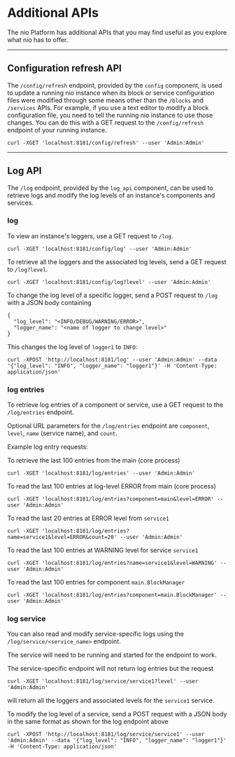 # Additional APIs

The nio Platform has additional APIs that you may find useful as you explore what nio has to offer.

---

## Configuration refresh API

The `/config/refresh` endpoint, provided by the `config` component, is used to update a running nio instance when its block or service configuration files were modified through some means other than the `/blocks` and `/services` APIs. For example, if you use a text editor to modify a block configuration file, you need to tell the running nio instance to use those changes. You can do this with a GET request to the `/config/refresh` endpoint of your running instance.

    curl -XGET 'localhost:8181/config/refresh' --user 'Admin:Admin'

---

## Log API

The `/log` endpoint, provided by the `log_api` component, can be used to retrieve logs and modify the log levels of an instance's components and services.

### log
To view an instance's loggers, use a GET request to `/log`.

    curl -XGET 'localhost:8181/config/log' --user 'Admin:Admin'

To retrieve all the loggers and the associated log levels, send a GET request to `/log?level`.

    curl -XGET 'localhost:8181/config/log?level' --user 'Admin:Admin'

To change the log level of a specific logger, send a POST request to `/log` with a JSON body containing
```
{
  "log_level": "<INFO/DEBUG/WARNING/ERROR>",
  "logger_name": "<name of logger to change level>"
}
```
This changes the log level of `logger1` to `INFO`:
```
curl -XPOST 'http://localhost:8181/log' --user 'Admin:Admin' --data '{"log_level": "INFO", "logger_name": "logger1"}' -H 'Content-Type: application/json'
```

### log entries

To retrieve log entries of a component or service, use a GET request to the `/log/entries` endpoint.

Optional URL parameters for the `/log/entries` endpoint are `component`, `level`, `name` (service name), and `count`.

Example log entry requests:

To retrieve the last 100 entries from the main (core process)

    curl -XGET 'localhost:8181/log/entries' --user 'Admin:Admin'

To read the last 100 entries at log-level ERROR from main (core process)

    curl -XGET 'localhost:8181/log/entries?component=main&level=ERROR' --user 'Admin:Admin'

To read the last 20 entries at ERROR level from `service1`

    curl -XGET 'localhost:8181/log/entries?name=service1&level=ERROR&count=20' --user 'Admin:Admin'

To read the last 100 entries at WARNING level for service `service1`

    curl -XGET 'localhost:8181/log/entries?name=service1&level=WARNING' --user 'Admin:Admin'

To read the last 100 entries for component `main.BlockManager`

    curl -XGET 'localhost:8181/log/entries?component=main.BlockManager' --user 'Admin:Admin'


### log service

You can also read and modify service-specific logs using the `/log/service/<service_name>` endpoint.  

The service will need to be running and started for the endpoint to work.

The service-specific endpoint will not return log entries but the request
```
curl -XGET 'localhost:8181/log/service/service1?level' --user 'Admin:Admin'
```
will return all the loggers and associated levels for the `service1` service.  

To modify the log level of a service, send a POST request with a JSON body in the same format as shown for the log endpoint above

```
curl -XPOST 'http://localhost:8181/log/service/service1' --user 'Admin:Admin' --data '{"log_level": "INFO", "logger_name": "logger1"}' -H 'Content-Type: application/json'
```
